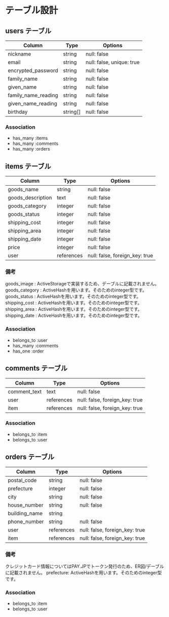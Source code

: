 # テーブル設計

## users テーブル

| Column               | Type     | Options                   |
| -------------------- | -------- | ------------------------- |
| nickname             | string   | null: false               |
| email                | string   | null: false, unique: true |
| encrypted_password   | string   | null: false               |
| family_name          | string   | null: false               |
| given_name           | string   | null: false               |
| family_name_reading  | string   | null: false               |
| given_name_reading   | string   | null: false               |
| birthday             | string[] | null: false               |

### Association

- has_many :items
- has_many :comments
- has_many :orders

## items テーブル

| Column            | Type       | Options                        |
| ----------------- | ---------- | ------------------------------ |
| goods_name        | string     | null: false                    |
| goods_description | text       | null: false                    |
| goods_category    | integer    | null: false                    |
| goods_status      | integer    | null: false                    |
| shipping_cost     | integer    | null: false                    |
| shipping_area     | integer    | null: false                    |
| shipping_date     | integer    | null: false                    |
| price             | integer    | null: false                    |
| user              | references | null: false, foreign_key: true |

### 備考
goods_image       : ActiveStorageで実装するため、デーブルに記載されません。
goods_category    : ActiveHashを用います。そのためのinteger型です。
goods_status      : ActiveHashを用います。そのためのinteger型です。
shipping_cost     : ActiveHashを用います。そのためのinteger型です。
shipping_area     : ActiveHashを用います。そのためのinteger型です。
shipping_date     : ActiveHashを用います。そのためのinteger型です。

### Association

- belongs_to :user
- has_many   :comments
- has_one    :order

## comments テーブル

| Column       | Type       | Options                        |
| ------------ | ---------- | ------------------------------ |
| comment_text | text       | null: false                    |
| user         | references | null: false, foreign_key: true |
| item         | references | null: false, foreign_key: true |

### Association

- belongs_to :item
- belongs_to :user

## orders テーブル

| Column        | Type       | Options                        |
| ------------- | ---------- | ------------------------------ |
| postal_code   | string     | null: false                    |
| prefecture    | integer    | null: false                    |
| city          | string     | null: false                    |
| house_number  | string     | null: false                    |
| building_name | string     |                                |
| phone_number  | string     | null: false                    |
| user          | references | null: false, foreign_key: true |
| item          | references | null: false, foreign_key: true |

### 備考

クレジットカード情報についてはPAY.JPでトークン発行のため、ER図/デーブルに記載されません。
prefecture: ActiveHashを用います。そのためのinteger型です。

### Association

- belongs_to :item
- belongs_to :user